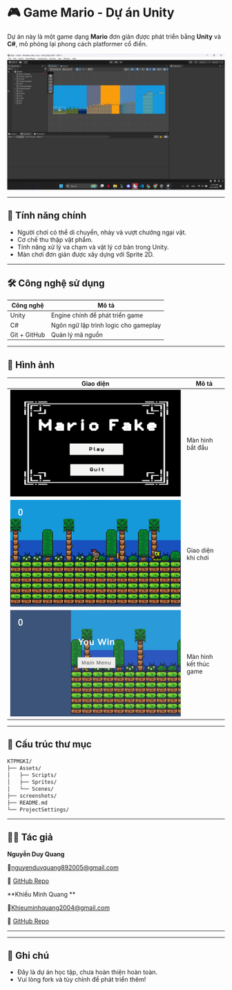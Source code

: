 
# 🎮 Game Mario - Dự án Unity

Dự án này là một game dạng **Mario** đơn giản được phát triển bằng **Unity** và **C#**, mô phỏng lại phong cách platformer cổ điển.

![Ảnh demo](https://github.com/NguyenDuyQuang2005/KTPMGKI/blob/main/hinhanhgit/93e4caab-f29b-4ba2-ac33-40d698208bb0.jpg?raw=true)

---

## 🚀 Tính năng chính

- Người chơi có thể di chuyển, nhảy và vượt chướng ngại vật.
- Cơ chế thu thập vật phẩm.
- Tính năng xử lý va chạm và vật lý cơ bản trong Unity.
- Màn chơi đơn giản được xây dựng với Sprite 2D.

---

## 🛠 Công nghệ sử dụng

| Công nghệ | Mô tả |
|----------|-------|
| Unity    | Engine chính để phát triển game |
| C#       | Ngôn ngữ lập trình logic cho gameplay |
| Git + GitHub | Quản lý mã nguồn |

---

## 📸 Hình ảnh

| Giao diện | Mô tả |
|----------|------|
| ![Start](https://github.com/NguyenDuyQuang2005/KTPMGKI/blob/main/hinhanhgit/2c4a5747-8f6c-4285-bbdf-dac6b59a677c.jpg?raw=true) | Màn hình bắt đầu |
| ![Gameplay](https://github.com/NguyenDuyQuang2005/KTPMGKI/blob/main/hinhanhgit/93eb463f-3931-4859-ae1e-3d06cb302faf.jpg?raw=true) | Giao diện khi chơi |
| ![Game Win](https://github.com/NguyenDuyQuang2005/KTPMGKI/blob/main/hinhanhgit/11d3f5b3-7285-4a70-aaf2-fcc8286d9600.jpg?raw=true) | Màn hình kết thúc game |

---

## 📂 Cấu trúc thư mục

```
KTPMGKI/
├── Assets/
│   ├── Scripts/
│   ├── Sprites/
│   └── Scenes/
├── screenshots/
├── README.md
└── ProjectSettings/
```

---

## 🧑‍💻 Tác giả

**Nguyễn Duy Quang** 

📧[nguyenduyquang892005@gmail.com](mailto:nguyenduyquang2005@gmail.com)  

🔗 [GitHub Repo](https://github.com/NguyenDuyQuang2005/KTPMGKI)

**Khiếu Minh Quang **

📧[Khieuminhquang2004@gmail.com](mailto:Khieuminhquang2004@gmail.com)

🔗 [GitHub Repo](https://github.com/NguyenDuyQuang2005/KTPMGKI)

---

---

## 📌 Ghi chú

- Đây là dự án học tập, chưa hoàn thiện hoàn toàn.
- Vui lòng fork và tùy chỉnh để phát triển thêm!
